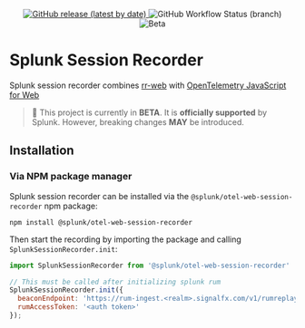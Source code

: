 <p align="center">
  <a href="https://github.com/signalfx/splunk-otel-js-web/releases">
    <img alt="GitHub release (latest by date)" src="https://img.shields.io/github/v/release/signalfx/splunk-otel-js-web?include_prereleases&style=for-the-badge">
  </a>
  <img alt="GitHub Workflow Status (branch)" src="https://img.shields.io/github/workflow/status/signalfx/splunk-otel-js-web/Continuous%20Integration%20Main/main?style=for-the-badge">
  <img alt="Beta" src="https://img.shields.io/badge/status-beta-informational?style=for-the-badge">
</p>

# Splunk Session Recorder

Splunk session recorder combines [rr-web](https://github.com/rrweb-io/rrweb) with [OpenTelemetry JavaScript for
Web](https://github.com/open-telemetry/opentelemetry-js)

> :construction: This project is currently in **BETA**. It is **officially supported** by Splunk. However, breaking changes **MAY** be introduced.

## Installation

### Via NPM package manager

Splunk session recorder can be installed via the `@splunk/otel-web-session-recorder` npm package:

```
npm install @splunk/otel-web-session-recorder
```

Then start the recording by importing the package and calling `SplunkSessionRecorder.init`:

```js
import SplunkSessionRecorder from '@splunk/otel-web-session-recorder'

// This must be called after initializing splunk rum
SplunkSessionRecorder.init({
  beaconEndpoint: 'https://rum-ingest.<realm>.signalfx.com/v1/rumreplay',
  rumAccessToken: '<auth token>'
});
```
